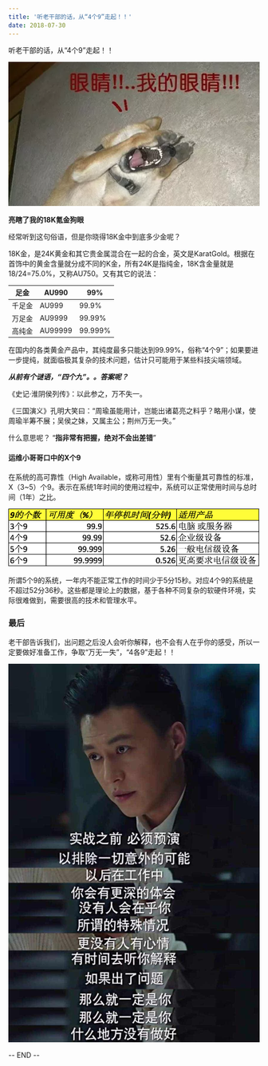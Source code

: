 ```yaml
---
title: '听老干部的话，从“4个9”走起！！'
date: 2018-07-30
---
```


听老干部的话，从“4个9”走起！！

![亮瞎了我的18K氪金狗眼](/assets/2018/WX20180730-152047.png)

**亮瞎了我的18K氪金狗眼**

经常听到这句俗语，但是你晓得18K金中到底多少金呢？

18K金，是24K黄金和其它贵金属混合在一起的合金，英文是KaratGold。根据在首饰中的黄金含量就分成不同的K金，所有24K是指纯金，18K含金量就是18/24=75.0%，又称AU750。又有其它的说法：

足金   | AU990  | 99%
----- | ------ | -----
千足金 |    AU999 |  99.9%
万足金  |   AU9999 | 99.99%
高纯金  |   AU99999 |99.999%

在国内的各类黄金产品中，其纯度最多只能达到99.99%，俗称“4个9”；如果要进一步提纯，就面临极其复杂的技术问题，估计只可能用于某些科技尖端领域。

***从前有个谜语，“四个九”。。答案呢？***

《史记·淮阴侯列传》：以此参之，万不失一。

《三国演义》孔明大笑曰：“周瑜虽能用计，岂能出诸葛亮之料乎？略用小谋，使周瑜半筹不展；吴侯之妹，又属主公；荆州万无一失。”

什么意思呢？  “**指非常有把握，绝对不会出差错**”

#### 运维小哥哥口中的X个9

在系统的高可靠性（High Available，或称可用性）里有个衡量其可靠性的标准，X（3~5）个9。表示在系统1年时间的使用过程中，系统可以正常使用时间与总时间（1年）之比。

![x个9对应的时间](/assets/2018/WX20180730-165149@2x.png)

所谓5个9的系统，一年内不能正常工作的时间少于5分15秒。对应4个9的系统是不超过52分36秒。这些都是理论上的数据，基于各种不同复杂的软硬件环境，实际很难做到，需要很高的技术和管理水平。

### 最后

老干部告诉我们，出问题之后没人会听你解释，也不会有人在乎你的感受，所以一定要做好准备工作，争取“万无一失”，“4各9”走起！！

![做好准备](/assets/2018/WX20180730-162034.png)

-- END --
